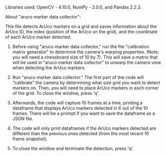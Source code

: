 Libraries used: OpenCV - 4.10.0, NumPy - 2.0.0, and Pandas 2.2.2.

About "aruco marker data collector":

This file detects ArUco markers on a grid and saves information about the ArUco ID, the index (position of the ArUco on the grid), and the coordinate of each ArUco marker detected.

1. Before using "aruco marker data collector," run the file "calibration matrix generator" to determine the camera's warping properties. (Note: you will need a chessboard size of 10 by 7). This will save a matrix that will be used in "aruco marker data collector" to unwarp the camera view when detecting the ArUco markers.

2. Run "aruco marker data collector." The first part of the code will "calibrate" the camera by determining what size grid you want to detect markers on. Then, you will need to place ArUco markers in each corner of the grid. To close the window, press 'q'.

3. Afterwards, the code will capture 10 frames at a time, printing a dataframe that displays ArUco markers detected in 6 out of the 10 frames. There will be a prompt if you want to save the dataframe as a JSON file.

4. The code will only print dataframes if the ArUco markers detected are different than the previous ones detected (from the most recent 10 frame snapshot).

5. To close the window and terminate the detection, press 'q'.
